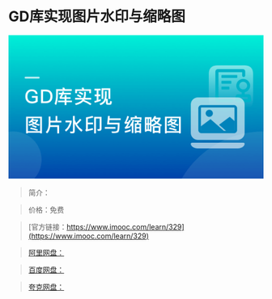 # GD库实现图片水印与缩略图

![img](../../assets/5fe442e300016ffb05400304.jpg)

> 简介：

> 价格：免费

> [官方链接：https://www.imooc.com/learn/329](https://www.imooc.com/learn/329)

> [阿里网盘：]()

> [百度网盘：]()

> [夸克网盘：]()
